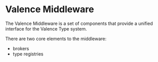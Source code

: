 # Valence Middleware

The Valence Middleware is a set of components that provide
a unified interface for the Valence Type system.

There are two core elements to the middleware:
- brokers
- type registries
